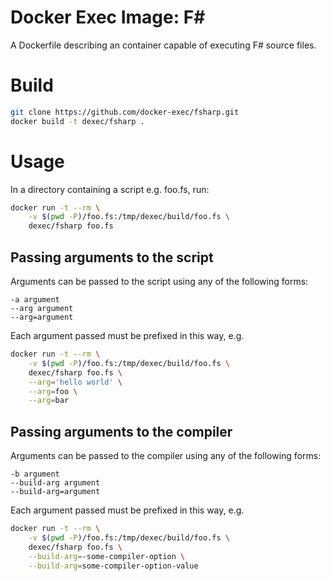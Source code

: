 # Docker Exec Image: F#

A Dockerfile describing an container capable of executing F# source files.

# Build

```sh
git clone https://github.com/docker-exec/fsharp.git
docker build -t dexec/fsharp .
```

# Usage

In a directory containing a script e.g. foo.fs, run:

```sh
docker run -t --rm \
    -v $(pwd -P)/foo.fs:/tmp/dexec/build/foo.fs \
    dexec/fsharp foo.fs
```

## Passing arguments to the script

Arguments can be passed to the script using any of the following forms:

```
-a argument
--arg argument
--arg=argument
```

Each argument passed must be prefixed in this way, e.g.

```sh
docker run -t --rm \
    -v $(pwd -P)/foo.fs:/tmp/dexec/build/foo.fs \
    dexec/fsharp foo.fs \
    --arg='hello world' \
    --arg=foo \
    --arg=bar
```

## Passing arguments to the compiler

Arguments can be passed to the compiler using any of the following forms:

```
-b argument
--build-arg argument
--build-arg=argument
```

Each argument passed must be prefixed in this way, e.g.

```sh
docker run -t --rm \
    -v $(pwd -P)/foo.fs:/tmp/dexec/build/foo.fs \
    dexec/fsharp foo.fs \
    --build-arg=-some-compiler-option \
    --build-arg=some-compiler-option-value
```
